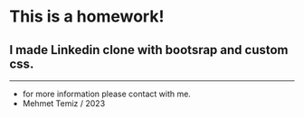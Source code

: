 # This is a homework!
##  I made Linkedin clone with bootsrap and custom css.
---
* for more information please contact with me.
* Mehmet Temiz / 2023 